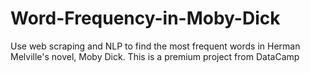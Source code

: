 # Word-Frequency-in-Moby-Dick
Use web scraping and NLP to find the most frequent words in Herman Melville's novel, Moby Dick. This is a premium project from DataCamp
